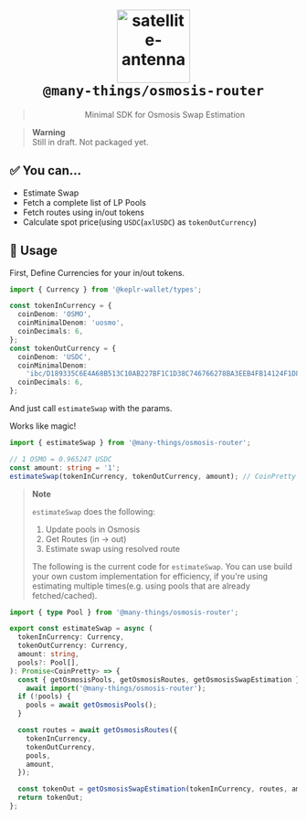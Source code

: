 <h1 align="center">
  <img alt="satellite-antenna" src="https://emojipedia-us.s3.amazonaws.com/source/microsoft-teams/337/satellite-antenna_1f4e1.png" width="128px" />
  <br />
  <code>@many-things/osmosis-router</code>
</h1>

<blockquote align="center">
Minimal SDK for Osmosis Swap Estimation
</blockquote>

> **Warning**<br />
> Still in draft. Not packaged yet.

## ✅ You can...

- Estimate Swap
- Fetch a complete list of LP Pools
- Fetch routes using in/out tokens
- Calculate spot price(using `USDC`(`axlUSDC`) as `tokenOutCurrency`)

## 🚀 Usage

First, Define Currencies for your in/out tokens.

```ts
import { Currency } from '@keplr-wallet/types';

const tokenInCurrency = {
  coinDenom: 'OSMO',
  coinMinimalDenom: 'uosmo',
  coinDecimals: 6,
};
const tokenOutCurrency = {
  coinDenom: 'USDC',
  coinMinimalDenom:
    'ibc/D189335C6E4A68B513C10AB227BF1C1D38C746766278BA3EEB4FB14124F1D858',
  coinDecimals: 6,
};
```

And just call `estimateSwap` with the params.

Works like magic!

```ts
import { estimateSwap } from '@many-things/osmosis-router';

// 1 OSMO = 0.965247 USDC
const amount: string = '1';
estimateSwap(tokenInCurrency, tokenOutCurrency, amount); // CoinPretty (0.965247 USDC)
```

> **Note**<br />
>
> `estimateSwap` does the following:
>
> 1. Update pools in Osmosis
> 2. Get Routes (in -> out)
> 3. Estimate swap using resolved route
>
> The following is the current code for `estimateSwap`.
> You can use build your own custom implementation for efficiency, if you're using estimating multiple times(e.g. using pools that are already fetched/cached).

```ts
import { type Pool } from '@many-things/osmosis-router';

export const estimateSwap = async (
  tokenInCurrency: Currency,
  tokenOutCurrency: Currency,
  amount: string,
  pools?: Pool[],
): Promise<CoinPretty> => {
  const { getOsmosisPools, getOsmosisRoutes, getOsmosisSwapEstimation } =
    await import('@many-things/osmosis-router');
  if (!pools) {
    pools = await getOsmosisPools();
  }

  const routes = await getOsmosisRoutes({
    tokenInCurrency,
    tokenOutCurrency,
    pools,
    amount,
  });

  const tokenOut = getOsmosisSwapEstimation(tokenInCurrency, routes, amount);
  return tokenOut;
};
```
